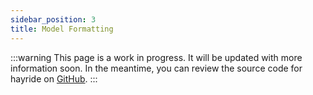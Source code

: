 ```yaml
---
sidebar_position: 3
title: Model Formatting
---
```


:::warning 
This page is a work in progress. It will be updated with more information soon. In the meantime, you can review the source code for hayride on [GitHub](https://github.com/hayride-dev).
::: 
